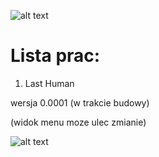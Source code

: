 ![alt text](https://image.ibb.co/gBYRf8/unity_background_image_8.jpg)

# Lista prac:
1) Last Human 

wersja 0.0001 (w trakcie budowy)


(widok menu moze ulec zmianie)


![alt text](https://image.ibb.co/d9qSCJ/screen1.png)